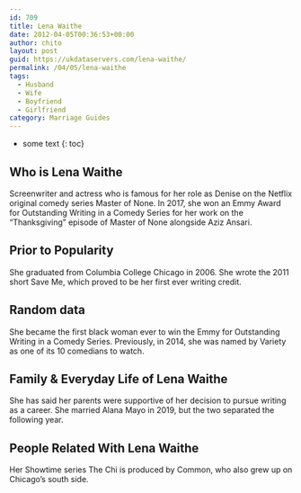 ```yaml
---
id: 709
title: Lena Waithe
date: 2012-04-05T00:36:53+00:00
author: chito
layout: post
guid: https://ukdataservers.com/lena-waithe/
permalink: /04/05/lena-waithe
tags:
  - Husband
  - Wife
  - Boyfriend
  - Girlfriend
category: Marriage Guides
---
```


* some text
{: toc}
          
          
## Who is  Lena Waithe
                  
                  
                  
Screenwriter and actress who is famous for her role as Denise on the Netflix original comedy series Master of None. In 2017, she won an Emmy Award for Outstanding Writing in a Comedy Series for her work on the &#8220;Thanksgiving&#8221; episode of Master of None alongside Aziz Ansari. 
                  
                
                
                
## Prior to Popularity 
                  
                  
                  
She graduated from Columbia College Chicago in 2006. She wrote the 2011 short Save Me, which proved to be her first ever writing credit. 
                  
                
                
                
## Random data 
                  
                  
                  
She became the first black woman ever to win the Emmy for Outstanding Writing in a Comedy Series. Previously, in 2014, she was named by Variety as one of its 10 comedians to watch. 
                  
                
                
                
## Family & Everyday Life of Lena Waithe
                  
                  
                  
She has said her parents were supportive of her decision to pursue writing as a career. She married Alana Mayo in 2019, but the two separated the following year. 
                  
                
                
                
## People Related With  Lena Waithe
                  
                  
                  
Her Showtime series The Chi is produced by Common, who also grew up on Chicago&#8217;s south side. 
                  
                
              
            
          
          
          
    
    
  
